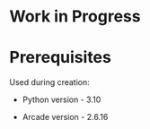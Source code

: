# Work in Progress

# Prerequisites

Used during creation:

* Python version - 3.10

* Arcade version - 2.6.16
